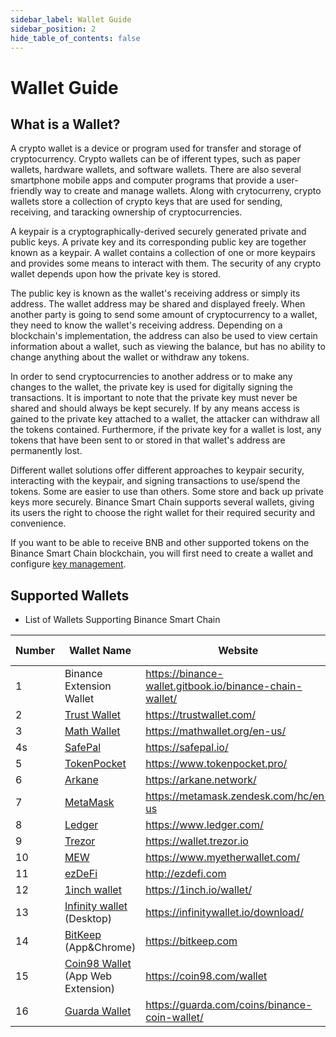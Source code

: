 ```yaml
---
sidebar_label: Wallet Guide
sidebar_position: 2
hide_table_of_contents: false
---
```

# Wallet Guide

## What is a Wallet?
A crypto wallet is a device or program used for transfer and storage of cryptocurrency. Crypto wallets can be of ifferent types, such as paper wallets, hardware wallets, and software wallets. There are also several smartphone mobile apps and computer programs that provide a user-friendly way to create and manage wallets. Along with crytocurreny, crypto wallets store a collection of crypto keys that are used for sending, receiving, and taracking ownership of cryptocurrencies.

A keypair is a cryptographically-derived securely generated private and public keys. A private key and its corresponding public key are together known as a keypair. A wallet contains a collection of one or more keypairs and provides some means to interact with them. The security of any crypto wallet depends upon how the private key is stored.

The public key is known as the wallet's receiving address or simply its address. The wallet address may be shared and displayed freely. When another party is going to send some amount of cryptocurrency to a wallet, they need to know the wallet's receiving address. Depending on a blockchain's implementation, the address can also be used to view certain information about a wallet, such as viewing the balance, but has no ability to change anything about the wallet or withdraw any tokens.

In order to send cryptocurrencies to another address or to make any changes to the wallet, the private key is used for digitally signing the transactions. It is important to note that the private key must never be shared and should always be kept securely. If by any means access is gained to the private key attached to a wallet, the attacker can withdraw all the tokens contained. Furthermore, if the private key for a wallet is lost, any tokens that have been sent to or stored in that wallet's address are permanently lost.

Different wallet solutions offer different approaches to keypair security, interacting with the keypair, and signing transactions to use/spend the tokens. Some are easier to use than others. Some store and back up private keys more securely. Binance Smart Chain supports several wallets, giving its users the right to choose the right wallet for their required security and convenience.

If you want to be able to receive BNB and other supported tokens on the Binance Smart Chain blockchain, you will first need to create a wallet and configure [key management](create-wallet.md).

## Supported Wallets 

* List of Wallets Supporting Binance Smart Chain

| Number | Wallet Name              | Website | Staking Support|
|------ | ------------------- | ------------------------------ |-----|
| 1    | Binance Extension Wallet | <https://binance-wallet.gitbook.io/binance-chain-wallet/> | Yes  |
| 2    | [Trust Wallet](wallet/trustwallet.md) | <https://trustwallet.com/> | Yes   |
|3     | [Math Wallet](wallet/math.md)|<https://mathwallet.org/en-us/>| Yes  |
|4s     |  [SafePal](https://blog.safepal.io/binance-smart-chain-x-safepal/)|  <https://safepal.io/> | No  |
|5     |[TokenPocket](https://tokenpocket-gm.medium.com/defi-with-tokenpocket-how-to-use-binance-smart-chain-swap-with-tokenpocket-e76d6cd7986)|<https://www.tokenpocket.pro/> |  No  |
|6 | [Arkane](wallet/arkane.md)|<https://arkane.network/>|No|
|7|[MetaMask](wallet/metamask.md)|<https://metamask.zendesk.com/hc/en-us>|No|
|8|[Ledger](wallet/ledger.md)|<https://www.ledger.com/>|Yes|
|9|[Trezor](wallet/trezor.md)|<https://wallet.trezor.io>|No|
|10|[MEW](wallet/myetherwallet.md)|<https://www.myetherwallet.com/>|No|
|11|[ezDeFi]( wallet/ezdefi.md)|<http://ezdefi.com>|No|
|12|[1inch wallet](https://www.youtube.com/watch?v=BXFvPMxJ4_Q)|<https://1inch.io/wallet/>|No|
|13|[Infinity wallet](wallet/infinitywallet.md) (Desktop)| <https://infinitywallet.io/download/> |No|
|14|[BitKeep](wallets/bitkeep.md) (App&Chrome)|<https://bitkeep.com>|No|
|15|[Coin98 Wallet](wallet/coin98wallet.md) (App Web Extension)|<https://coin98.com/wallet>|No|
|16|[Guarda Wallet](https://guarda.com/coins/binance-coin-wallet/)|<https://guarda.com/coins/binance-coin-wallet/>|No|
